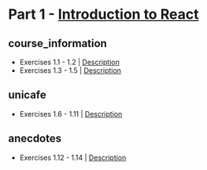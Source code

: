 # Part 1 - [Introduction to React](https://fullstackopen.com/en/part1)

## course_information
- Exercises 1.1 - 1.2 | [Description](https://fullstackopen.com/en/part1/introduction_to_react#exercises-1-1-1-2)
- Exercises 1.3 - 1.5 | [Description](https://fullstackopen.com/en/part1/java_script#exercises-1-3-1-5)

## unicafe
- Exercises 1.6 - 1.11 | [Description](https://fullstackopen.com/en/part1/a_more_complex_state_debugging_react_apps#exercises-1-6-1-14)

## anecdotes
- Exercises 1.12 - 1.14 | [Description](https://fullstackopen.com/en/part1/a_more_complex_state_debugging_react_apps#exercises-1-6-1-14)
